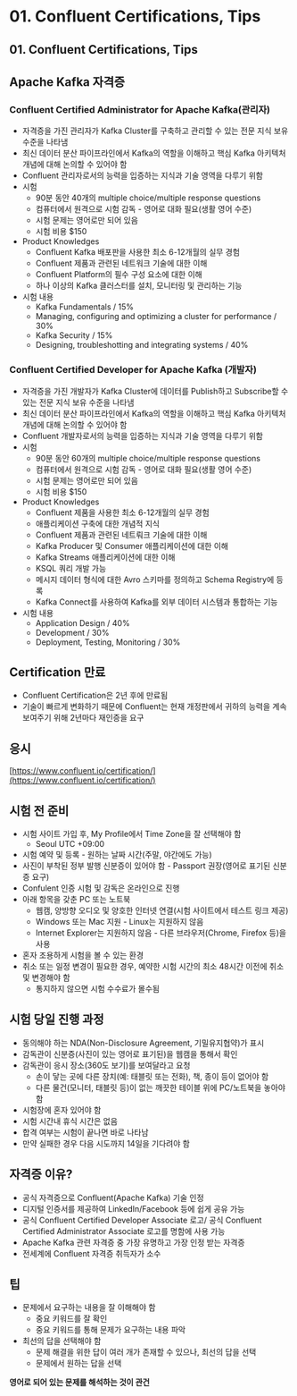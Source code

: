 # 01. Confluent Certifications, Tips

## **01. Confluent Certifications, Tips**

## Apache Kafka 자격증

### Confluent Certified Administrator for Apache Kafka(관리자)

* 자격증을 가진 관리자가 Kafka Cluster를 구축하고 관리할 수 있는 전문 지식 보유 수준을 나타냄
* 최신 데이터 분산 파이프라인에서 Kafka의 역할을 이해하고 핵심 Kafka 아키텍처 개념에 대해 논의할 수 있어야 함
* Confluent 관리자로서의 능력을 입증하는 지식과 기술 영역을 다루기 위함
* 시험
  * 90분 동안 40개의 multiple choice/multiple response questions
  * 컴퓨터에서 원격으로 시험 감독 - 영어로 대화 필요(생활 영어 수준)
  * 시험 문제는 영어로만 되어 있음
  * 시험 비용 $150
* Product Knowledges
  * Confluent Kafka 배포판을 사용한 최소 6-12개월의 실무 경험
  * Confluent 제품과 관련된 네트워크 기술에 대한 이해
  * Confluent Platform의 필수 구성 요소에 대한 이해
  * 하나 이상의 Kafka 클러스터를 설치, 모니터링 및 관리하는 기능
* 시험 내용
  * Kafka Fundamentals / 15%
  * Managing, configuring and optimizing a cluster for performance / 30%
  * Kafka Security / 15%
  * Designing, troubleshotting and integrating systems / 40%

### Confluent Certified Developer for Apache Kafka (개발자)

* 자격증을 가진 개발자가 Kafka Cluster에 데이터를 Publish하고 Subscribe할 수 있는 전문 지식 보유 수준을 나타냄
* 최신 데이터 분산 파이프라인에서 Kafka의 역할을 이해하고 핵심 Kafka 아키텍처 개념에 대해 논의할 수 있어야 함
* Confluent 개발자로서의 능력을 입증하는 지식과 기술 영역을 다루기 위함
* 시험
  * 90분 동안 60개의 multiple choice/multiple response questions
  * 컴퓨터에서 원격으로 시험 감독 - 영어로 대화 필요(생활 영어 수준)
  * 시험 문제는 영어로만 되어 있음
  * 시험 비용 $150
* Product Knowledges
  * Confluent 제품을 사용한 최소 6-12개월의 실무 경험
  * 애플리케이션 구축에 대한 개념적 지식
  * Confluent 제품과 관련된 네트뤄크 기술에 대한 이해
  * Kafka Producer 및 Consumer 애플리케이션에 대한 이해
  * Kafka Streams 애플리케이션에 대한 이해
  * KSQL 쿼리 개발 가능
  * 메시지 데이터 형식에 대한 Avro 스키마를 정의하고 Schema Registry에 등록
  * Kafka Connect를 사용하여 Kafka를 외부 데이터 시스템과 통합하는 기능
* 시험 내용
  * Application Design / 40%
  * Development / 30%
  * Deployment, Testing, Monitoring / 30%

## Certification 만료

* Confluent Certification은 2년 후에 만료됨
* 기술이 빠르게 변화하기 때문에 Confluent는 현재 개정판에서 귀하의 능력을 계속 보여주기 위해 2년마다 재인증을 요구

## 응시

[https://www.confluent.io/certification/](https://www.confluent.io/certification/)

## 시험 전 준비

* 시험 사이트 가입 후, My Profile에서 Time Zone을 잘 선택해야 함
  * Seoul UTC +09:00
* 시험 예약 및 등록 - 원하는 날짜 시간(주말, 야간에도 가능)
* 사진이 부착된 정부 발행 신분증이 있어야 함 - Passport 권장(영어로 표기된 신분증 요구)
* Confulent 인증 시험 및 감독은 온라인으로 진행
* 아래 항목을 갖춘 PC 또는 노트북
  * 웹캠, 양방향 오디오 및 양호한 인터넷 연결(시험 사이트에서 테스트 링크 제공)
  * Windows 또는 Mac 지원 - Linux는 지원하지 않음
  * Internet Explorer는 지원하지 않음 - 다른 브라우저(Chrome, Firefox 등)을 사용
* 혼자 조용하게 시험을 볼 수 있는 환경
* 취소 또는 일정 변경이 필요한 경우, 예약한 시험 시간의 최소 48시간 이전에 취소 및 변경해야 함
  * 통지하지 않으면 시험 수수료가 몰수됨

## 시험 당일 진행 과정

* 동의해야 하는 NDA(Non-Disclosure Agreement, 기밀유지협약)가 표시
* 감독관이 신분증(사진이 있는 영어로 표기된)을 웹캠을 통해서 확인
* 감독관이 응시 장소(360도 보기)를 보여달라고 요청
  * 손이 닿는 곳에 다른 장치(예: 태블릿 또는 전화), 책, 종이 등이 없어야 함
  * 다른 물건(모니터, 태블릿 등)이 없는 깨끗한 테이블 위에 PC/노트북을 놓아야 함
* 시험장에 혼자 있어야 함
* 시험 시간내 휴식 시간은 없음
* 합격 여부는 시험이 끝나면 바로 나타남
* 만약 실패한 경우 다음 시도까지 14일을 기다려야 함

## 자격증 이유?

* 공식 자격증으로 Confluent(Apache Kafka) 기술 인정
* 디지털 인증서를 제공하여 LinkedIn/Facebook 등에 쉽게 공유 가능
* 공식 Confluent Certified Developer Associate 로고/ 공식 Confluent Certified Administrator Associate 로고를 명함에 사용 가능
* Apache Kafka 관련 자격증 중 가장 유명하고 가장 인정 받는 자격증
* 전세계에 Confluent 자격증 취득자가 소수

## 팁

* 문제에서 요구하는 내용을 잘 이해해야 함
  * 중요 키워드를 잘 확인
  * 중요 키워드를 통해 문제가 요구하는 내용 파악
* 최선의 답을 선택해야 함
  * 문제 해결을 위한 답이 여러 개가 존재할 수 있으나, 최선의 답을 선택
  * 문제에서 원하는 답을 선택

**영어로 되어 있는 문제를 해석하는 것이 관건**
